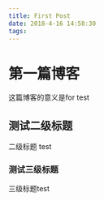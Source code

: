 ```yaml
---
title: First Post
date: 2018-4-16 14:58:30
tags:
---
```


# 第一篇博客

这篇博客的意义是for test

## 测试二级标题

二级标题 test

### 测试三级标题

三级标题test